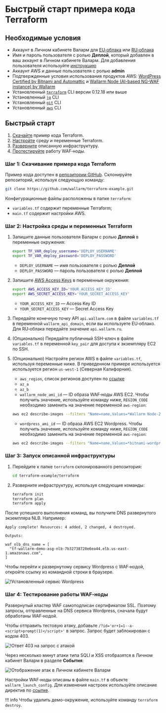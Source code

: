 # Быстрый старт примера кода Terraform

## Необходимые условия

* Аккаунт в Личном кабинете Валарм для [EU‑облака](https://my.wallarm.com/) или [RU‑облака](https://my.wallarm.ru/)
* Имя и пароль пользователя с ролью **Деплой**, который добавлен в ваш аккаунт в Личном кабинете Валарм. Для добавления пользователя используйте [инструкцию](../../../../user-guides/settings/users.md#create-a-user)
* Аккаунт AWS и данные пользователя с ролью **admin**
* Подтвержденные условия использования продуктов AWS: [WordPress Certified by Bitnami and Automattic](https://aws.amazon.com/marketplace/server/procurement?productId=7d426cb7-9522-4dd7-a56b-55dd8cc1c8d0) и [Wallarm Node (AI-based NG-WAF instance) by Wallarm](https://aws.amazon.com/marketplace/server/procurement?productId=34faafd7-601d-43ac-8d22-3f2d839028c5)
* Установленный [`terraform`](https://learn.hashicorp.com/terraform/getting-started/install.html) CLI версии 0.12.18 или выше
* Установленный [`jq`](https://stedolan.github.io/jq/download/) CLI
* Установленный [`git`](https://git-scm.com/book/en/v2/Getting-Started-Installing-Git) CLI
* Установленный [`aws`](https://docs.aws.amazon.com/cli/latest/userguide/cli-chap-install.html) CLI

## Быстрый старт

1. [Скачайте](#шаг-1-скачивание-примера-кода-terraform) пример кода Terraform.
2. [Настройте](#шаг-2-настройка-среды-и-переменных-terraform) среду и переменные Terraform.
3. [Разверните](#шаг-3-запуск-описанной-инфраструктуры) описанную инфраструктуру.
4. [Протестируйте](#шаг-4-тестирование-работы-wafноды) работу WAF‑ноды.

### Шаг 1: Скачивание примера кода Terraform

Пример кода доступен в [репозитории GitHub](https://github.com/wallarm/terraform-example). Склонируйте репозиторий, используя следующую команду:

``` bash
git clone https://github.com/wallarm/terraform-example.git
```

Конфигурационные файлы расположены в папке `terraform`:

* `variables.tf` содержит переменные Terraform;
* `main.tf` содержит настройки AWS.

### Шаг 2: Настройка среды и переменных Terraform

1. Запишите данные пользователя Валарм с ролью **Деплой** в переменные окружения:
    ``` bash
    export TF_VAR_deploy_username='DEPLOY_USERNAME'
    export TF_VAR_deploy_password='DEPLOY_PASSWORD'
    ```
    * `DEPLOY_USERNAME` — имя пользователя с ролью **Деплой**
    * `DEPLOY_PASSWORD` — пароль пользователя с ролью **Деплой**
2. Запишите [AWS Access Keys](https://docs.aws.amazon.com/general/latest/gr/aws-sec-cred-types.html#access-keys-and-secret-access-keys) в переменные окружения:
    ``` bash
    export AWS_ACCESS_KEY_ID='YOUR_ACCESS_KEY_ID'
    export AWS_SECRET_ACCESS_KEY='YOUR_SECRET_ACCESS_KEY'
    ```
    * `YOUR_ACCESS_KEY_ID` — Access Key ID
    * `YOUR_SECRET_ACCESS_KEY` —  Secret Access Key
3. Передайте конечную точку API `api.wallarm.com` в файле `variables.tf` в переменной `wallarm_api_domain`, если вы используете EU‑облако. Для RU‑облака передайте значение `api.wallarm.ru`.
4. (Опционально) Передайте публичный SSH-ключ в файле `variables.tf` в переменной `key_pair` для доступа к экземпляру EC2 по SSH.
5. (Опционально) Настройте регион AWS в файле `variables.tf`, используя переменные ниже. В приведенном примере используется используется регион `us-west-1` (Северная Калифорния).
    * `aws_region`, список регионов доступен по [ссылке](https://docs.aws.amazon.com/AmazonRDS/latest/UserGuide/Concepts.RegionsAndAvailabilityZones.html)
    * `az_a`
    * `az_b`
    * `wallarm_node_ami_id` — ID образа WAF‑ноды AWS EC2. Чтобы получить значение, используйте команду ниже, `REGION_CODE` необходимо заменить на значение переменной `aws-region`:
    ``` bash
    aws ec2 describe-images --filters "Name=name,Values=*Wallarm Node-2.16*" --region REGION_CODE | jq -r '.Images[] | "\(.ImageId)"'
    ```

    * `wordpress_ami_id` — ID образа AWS EC2 Wordpress. Чтобы получить значение, используйте команду ниже, `REGION_CODE` необходимо заменить на значение переменной `aws-region`:
    ``` bash
    aws ec2 describe-images --filters "Name=name,Values=*bitnami-wordpress-5.3.2-3-linux-ubuntu-16.04*" --region REGION_CODE | jq -r '.Images[] | "\(.ImageId)"'
    ```

### Шаг 3: Запуск описанной инфраструктуры

1. Перейдите к папке `terraform` склонированного репозитория:
    ``` bash
    cd terraform-example/terraform
    ```
2. Разверните инфраструктуру, используя следующие команды:

    ``` bash
    terraform init
    terraform plan
    terraform apply
    ```

После успешного выполнения команд, вы получите DNS развернутого экземпляра NLB. Например:

```
Apply complete! Resources: 4 added, 2 changed, 4 destroyed.

Outputs:

waf_nlb_dns_name = [
  "tf-wallarm-demo-asg-nlb-7b32738728e6ea44.elb.us-east-1.amazonaws.com",
]
```

Чтобы перейти к развернутому сервису Wordpress с WAF‑нодой, откройте ссылку из командной строки в браузере.

![!Установленный сервис Wordpress](../../../../images/admin-guides/configuration-guides/terraform-guide/opened-dns-wordress.png)

### Шаг 4: Тестирование работы WAF‑ноды

Развернутый кластер WAF самоподписан сертификатом SSL. Поэтому запросы, отправленные на DNS сервиса Wordpress, сначала будут обработаны WAF‑нодой.

Чтобы отправить тестовую атаку, добавьте `/?id='or+1=1--a-<script>prompt(1)</script>'` в запрос. Запрос будет заблокирован с кодом 403.

![!Ответ 403 на запрос с атакой](../../../../images/admin-guides/configuration-guides/terraform-guide/attacked-source.png)

Через несколько минут атаки типа SQLI и XSS отобразятся в Личном кабинет Валарм в разделе **События**:

![!Отображение атак в Личном кабинете Валарм](../../../../images/admin-guides/configuration-guides/terraform-guide/wallarm-account-with-attacks.png)

Настройки WAF‑ноды описаны в файле `main.tf` в объекте `wallarm_launch_config`. Для изменения настроек используйте описание директив по [ссылке](../../../configure-parameters-ru.md).

!!! info
    Чтобы удалить демо-окружение, используйте команду `terraform destroy`.